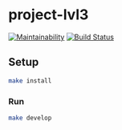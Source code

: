 # project-lvl3

[![Maintainability](https://api.codeclimate.com/v1/badges/63a919bf7c5d58519890/maintainability)](https://codeclimate.com/github/romanoffivan/project-lvl3-s233/maintainability)
[![Build Status](https://travis-ci.org/romanoffivan/project-lvl3-s233.svg?branch=master)](https://travis-ci.org/romanoffivan/project-lvl3-s233)

## Setup

```sh
make install
```

### Run

```sh
make develop
```